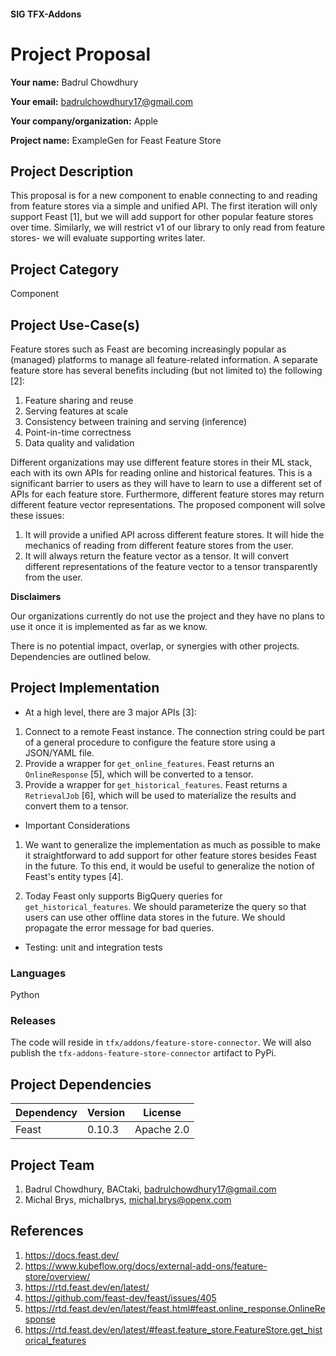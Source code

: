 #### SIG TFX-Addons
# Project Proposal

**Your name:** Badrul Chowdhury

**Your email:** badrulchowdhury17@gmail.com

**Your company/organization:** Apple

**Project name:** ExampleGen for Feast Feature Store

## Project Description

This proposal is for a new component to enable connecting to and reading from feature stores via a simple and unified API. The first iteration will only support Feast [1], but we will add support for other popular feature stores over time. Similarly, we will restrict v1 of our library to only read from feature stores- we will evaluate supporting writes later.

## Project Category
Component

## Project Use-Case(s)

Feature stores such as Feast are becoming increasingly popular as (managed) platforms to manage all feature-related information. A separate feature store has several benefits including (but not limited to) the following [2]:

1. Feature sharing and reuse
2. Serving features at scale
3. Consistency between training and serving (inference)
4. Point-in-time correctness
5. Data quality and validation

Different organizations may use different feature stores in their ML stack, each with its own APIs for reading online and historical features. This is a significant barrier to users as they will have to learn to use a different set of APIs for each feature store. Furthermore, different feature stores may return different feature vector representations. The proposed component will solve these issues:

1. It will provide a unified API across different feature stores. It will hide the mechanics of reading from different feature stores from the user.
2. It will always return the feature vector as a tensor. It will convert different representations of the feature vector to a tensor transparently from the user.

**Disclaimers**

Our organizations currently do not use the project and they have no plans to use it once it is implemented as far as we know.

There is no potential impact, overlap, or synergies with other projects. Dependencies are outlined below.

## Project Implementation

* At a high level, there are 3 major APIs [3]:
1. Connect to a remote Feast instance. The connection string could be part of a general procedure to configure the feature store using a JSON/YAML file.
2. Provide a wrapper for `get_online_features`. Feast returns an `OnlineResponse` [5], which will be converted to a tensor.
3. Provide a wrapper for `get_historical_features`. Feast returns a `RetrievalJob` [6], which will be used to materialize the results and convert them to a tensor.

* Important Considerations
1. We want to generalize the implementation as much as possible to make it straightforward to add support for other feature stores besides Feast in the future. To this end, it would be useful to generalize the notion of Feast's entity types [4].

2. Today Feast only supports BigQuery queries for `get_historical_features`. We should parameterize the query so that users can use other offline data stores in the future. We should propagate the error message for bad queries.

* Testing: unit and integration tests

### Languages
Python

### Releases
The code will reside in `tfx/addons/feature-store-connector`. We will also publish the  `tfx-addons-feature-store-connector` artifact to PyPi.

## Project Dependencies
| Dependency    | Version   | License       |
|-	            |-	        |-	            |
|Feast	        | 0.10.3    | Apache 2.0    |

## Project Team
1. Badrul Chowdhury, BACtaki, badrulchowdhury17@gmail.com
2. Michal Brys, michalbrys, michal.brys@openx.com

## References
1. https://docs.feast.dev/
2. https://www.kubeflow.org/docs/external-add-ons/feature-store/overview/
3. https://rtd.feast.dev/en/latest/
4. https://github.com/feast-dev/feast/issues/405
5. https://rtd.feast.dev/en/latest/feast.html#feast.online_response.OnlineResponse
6. https://rtd.feast.dev/en/latest/#feast.feature_store.FeatureStore.get_historical_features
